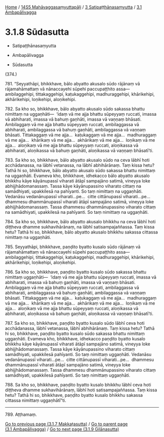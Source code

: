 
[Home](/) / [14S5 Mahāvaggasaṃyuttapāḷi](../...md) / [3 Satipaṭṭhānasaṃyutta](...md) / [3.1 Ambapālivagga](../14S5/3/3.1.md)

# 3.1.8 Sūdasutta

* Satipaṭṭhānasaṃyutta

* Ambapālivagga

* Sūdasutta

(374.)

781\. “Seyyathāpi, bhikkhave, bālo abyatto akusalo sūdo rājānaṃ vā rājamahāmattaṃ vā nānaccayehi sūpehi paccupaṭṭhito assa—  ambilaggehipi, tittakaggehipi, kaṭukaggehipi, madhuraggehipi, khārikehipi, akhārikehipi, loṇikehipi, aloṇikehipi.

782\. Sa kho so, bhikkhave, bālo abyatto akusalo sūdo sakassa bhattu nimittaṃ na uggaṇhāti—  ‘idaṃ vā me ajja bhattu sūpeyyaṃ ruccati, imassa vā abhiharati, imassa vā bahuṃ gaṇhāti, imassa vā vaṇṇaṃ bhāsati. Ambilaggaṃ vā me ajja bhattu sūpeyyaṃ ruccati, ambilaggassa vā abhiharati, ambilaggassa vā bahuṃ gaṇhāti, ambilaggassa vā vaṇṇaṃ bhāsati. Tittakaggaṃ vā me ajja…  kaṭukaggaṃ vā me ajja…  madhuraggaṃ vā me ajja…  khārikaṃ vā me ajja…  akhārikaṃ vā me ajja…  loṇikaṃ vā me ajja…  aloṇikaṃ vā me ajja bhattu sūpeyyaṃ ruccati, aloṇikassa vā abhiharati, aloṇikassa vā bahuṃ gaṇhāti, aloṇikassa vā vaṇṇaṃ bhāsatī’ti.

783\. Sa kho so, bhikkhave, bālo abyatto akusalo sūdo na ceva lābhī hoti acchādanassa, na lābhī vetanassa, na lābhī abhihārānaṃ. Taṃ kissa hetu? Tathā hi so, bhikkhave, bālo abyatto akusalo sūdo sakassa bhattu nimittaṃ na uggaṇhāti. Evameva kho, bhikkhave, idhekacco bālo abyatto akusalo bhikkhu kāye kāyānupassī viharati ātāpī sampajāno satimā, vineyya loke abhijjhādomanassaṃ. Tassa kāye kāyānupassino viharato cittaṃ na samādhiyati, upakkilesā na pahīyanti. So taṃ nimittaṃ na uggaṇhāti. Vedanāsu vedanānupassī viharati…pe…  citte cittānupassī viharati…pe…  dhammesu dhammānupassī viharati ātāpī sampajāno satimā, vineyya loke abhijjhādomanassaṃ. Tassa dhammesu dhammānupassino viharato cittaṃ na samādhiyati, upakkilesā na pahīyanti. So taṃ nimittaṃ na uggaṇhāti.

784\. Sa kho so, bhikkhave, bālo abyatto akusalo bhikkhu na ceva lābhī hoti diṭṭheva dhamme sukhavihārānaṃ, na lābhī satisampajaññassa. Taṃ kissa hetu? Tathā hi so, bhikkhave, bālo abyatto akusalo bhikkhu sakassa cittassa nimittaṃ na uggaṇhāti.

785\. Seyyathāpi, bhikkhave, paṇḍito byatto kusalo sūdo rājānaṃ vā rājamahāmattaṃ vā nānaccayehi sūpehi paccupaṭṭhito assa—  ambilaggehipi, tittakaggehipi, kaṭukaggehipi, madhuraggehipi, khārikehipi, akhārikehipi, loṇikehipi, aloṇikehipi.

786\. Sa kho so, bhikkhave, paṇḍito byatto kusalo sūdo sakassa bhattu nimittaṃ uggaṇhāti—  ‘idaṃ vā me ajja bhattu sūpeyyaṃ ruccati, imassa vā abhiharati, imassa vā bahuṃ gaṇhāti, imassa vā vaṇṇaṃ bhāsati. Ambilaggaṃ vā me ajja bhattu sūpeyyaṃ ruccati, ambilaggassa vā abhiharati, ambilaggassa vā bahuṃ gaṇhāti, ambilaggassa vā vaṇṇaṃ bhāsati. Tittakaggaṃ vā me ajja…  kaṭukaggaṃ vā me ajja…  madhuraggaṃ vā me ajja…  khārikaṃ vā me ajja…  akhārikaṃ vā me ajja…  loṇikaṃ vā me ajja…  aloṇikaṃ vā me ajja bhattu sūpeyyaṃ ruccati, aloṇikassa vā abhiharati, aloṇikassa vā bahuṃ gaṇhāti, aloṇikassa vā vaṇṇaṃ bhāsatī’ti.

787\. Sa kho so, bhikkhave, paṇḍito byatto kusalo sūdo lābhī ceva hoti acchādanassa, lābhī vetanassa, lābhī abhihārānaṃ. Taṃ kissa hetu? Tathā hi so, bhikkhave, paṇḍito byatto kusalo sūdo sakassa bhattu nimittaṃ uggaṇhāti. Evameva kho, bhikkhave, idhekacco paṇḍito byatto kusalo bhikkhu kāye kāyānupassī viharati ātāpī sampajāno satimā, vineyya loke abhijjhādomanassaṃ. Tassa kāye kāyānupassino viharato cittaṃ samādhiyati, upakkilesā pahīyanti. So taṃ nimittaṃ uggaṇhāti. Vedanāsu vedanānupassī viharati…pe…  citte cittānupassī viharati…pe…  dhammesu dhammānupassī viharati ātāpī sampajāno satimā, vineyya loke abhijjhādomanassaṃ. Tassa dhammesu dhammānupassino viharato cittaṃ samādhiyati, upakkilesā pahīyanti. So taṃ nimittaṃ uggaṇhāti.

788\. Sa kho so, bhikkhave, paṇḍito byatto kusalo bhikkhu lābhī ceva hoti diṭṭheva dhamme sukhavihārānaṃ, lābhī hoti satisampajaññassa. Taṃ kissa hetu? Tathā hi so, bhikkhave, paṇḍito byatto kusalo bhikkhu sakassa cittassa nimittaṃ uggaṇhātī”ti.

---

789\. Aṭṭhamaṃ.



[Go to previous page (3.1.7 Makkaṭasutta)](3.1.7.md) / [Go to parent page (3.1 Ambapālivagga)](../14S5/3/3.1.md) / [Go to next page (3.1.9 Gilānasutta)](3.1.9.md)


